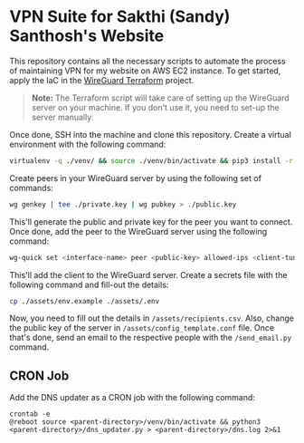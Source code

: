 # VPN Suite for Sakthi (Sandy) Santhosh's Website

This repository contains all the necessary scripts to automate the process of maintaining VPN for my website on AWS EC2 instance. To get started, apply the IaC in the [WireGuard Terraform](https://github.com/sakthisanthosh010303/wireguard-terraform-aws) project.

> **Note:** The Terraform script will take care of setting up the WireGuard server on your machine. If you don't use it, you need to set-up the server manually.

Once done, SSH into the machine and clone this repository. Create a virtual environment with the following command:

```bash
virtualenv -q ./venv/ && source ./venv/bin/activate && pip3 install -r ./requirements.txt -q
```

Create peers in your WireGuard server by using the following set of commands:

```bash
wg genkey | tee ./private.key | wg pubkey > ./public.key
```

This'll generate the public and private key for the peer you want to connect. Once done, add the peer to the WireGuard server using the following command:

```bash
wg-quick set <interface-name> peer <public-key> allowed-ips <client-tunnel-ip>
```

This'll add the client to the WireGuard server. Create a secrets file with the following command and fill-out the details:

```bash
cp ./assets/env.example ./assets/.env
```

Now, you need to fill out the details in `/assets/recipients.csv`. Also, change the public key of the server in `/assets/config_template.conf` file.  Once that's done, send an email to the respective people with the `/send_email.py` command.

## CRON Job

Add the DNS updater as a CRON job with the following command:

```
crontab -e
@reboot source <parent-directory>/venv/bin/activate && python3 <parent-directory>/dns_updater.py > <parent-directory>/dns.log 2>&1
```
